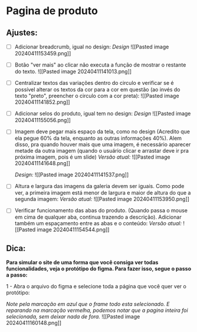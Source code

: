 # Pagina de produto

## Ajustes:
- [ ] Adicionar breadcrumb, igual no design:
	*Design*
	![[Pasted image 20240411153459.png]]


- [ ] Botão "ver mais" ao clicar não executa a função de mostrar o restante do texto.
	![[Pasted image 20240411141013.png]]

- [ ] Centralizar textos das variações dentro do circulo e verificar se é possível alterar os textos da cor para a cor em questão (ao invés do texto "preto", preencher o circulo com a cor preta):
![[Pasted image 20240411141852.png]]

- [ ] Adicionar selos do produto, igual tem no design:
	*Design*
	![[Pasted image 20240411155056.png]]

- [ ] Imagem deve pegar mais espaço da tela, como no design (Acredito que ela pegue 60% da tela, enquanto as outras informações 40%). Alem disso, pra quando houver mais que uma imagem, é necessário aparecer metade da outra imagem (quando o usuário clicar e arrastar deve ir pra próxima imagem, pois é um slide)
	*Versão atual:*
	![[Pasted image 20240411141648.png]]

	 *Design:* ![[Pasted image 20240411141537.png]]


- [ ] Altura e largura das imagens da galeria devem ser iguais. Como pode ver, a primeira imagem está menor de largura e maior de altura do que a segunda imagem:
	*Versão atual:*
	![[Pasted image 20240411153950.png]]


- [ ] Verificar funcionamento das abas do produto. (Quando passa o mouse em cima de qualquer aba, continua trazendo a descrição). Adicionar também um espaçamento entre as abas e o conteúdo:
	*Versão atual:*
	![[Pasted image 20240411154544.png]]


## Dica:
**Para simular o site de uma forma que você consiga ver todas funcionalidades, veja o protótipo do figma. Para fazer isso, segue o passo a passo:**

1 - Abra o arquivo do figma e selecione toda a página que você quer ver o protótipo:

*Note pela marcação em azul que o frame todo esta selecionado. E reparando na marcação vermelha, podemos notar que a pagina inteira foi selecionada, sem deixar nada de fora.*
![[Pasted image 20240411160148.png]]

